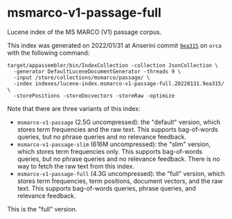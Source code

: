 # msmarco-v1-passage-full

Lucene index of the MS MARCO (V1) passage corpus.

This index was generated on 2022/01/31 at Anserini commit [`9ea315`](https://github.com/castorini/anserini/commit/9ea3159adeeffd84e10e197af4c36febb5b74c7b) on `orca` with the following command:

```
target/appassembler/bin/IndexCollection -collection JsonCollection \
  -generator DefaultLuceneDocumentGenerator -threads 9 \
  -input /store/collections/msmarco/passage/ \
  -index indexes/lucene-index.msmarco-v1-passage-full.20220131.9ea315/ \
  -storePositions -storeDocvectors -storeRaw -optimize
```

Note that there are three variants of this index:

+ `msmarco-v1-passage` (2.5G uncompressed): the "default" version, which stores term frequencies and the raw text. This supports bag-of-words queries, but no phrase queries and no relevance feedback.
+ `msmarco-v1-passage-slim` (616M uncompressed): the "slim" version, which stores term frequencies only. This supports bag-of-words queries, but no phrase queries and no relevance feedback. There is no way to fetch the raw text from this index.
+ `msmarco-v1-passage-full` (4.3G uncompressed): the "full" version, which stores term frequencies, term positions, document vectors, and the raw text. This supports bag-of-words queries, phrase queries, and relevance feedback.

This is the "full" version.